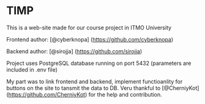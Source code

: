 # TIMP

This is a web-site made for our course project in ITMO University

Frontend author: [@cyberknopa] (https://github.com/cyberknopa)

Backend author: [@sirojja] (https://github.com/sirojja)

Project uses PostgreSQL database running on port 5432 (parameters are included in .env file)

My part was to link frontend and backend, implement functioanlity for buttons on the site to tansmit the data to DB. Veru thankful to [@CherniyKot] (https://github.com/CherniyKot) for the help and contribution.
